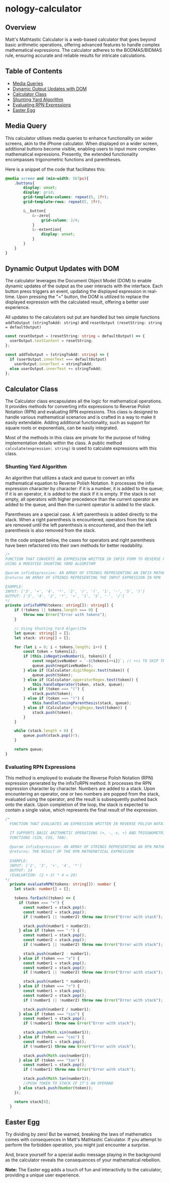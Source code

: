# nology-calculator

## Overview
Matt's Mathtastic Calculator is a web-based calculator that goes beyond basic arithmetic operations, offering advanced features to handle complex mathematical expressions. The calculator adheres to the BODMAS/BIDMAS rule, ensuring accurate and reliable results for intricate calculations.


## Table of Contents
- [Media Queries](#calculator-class)
- [Dynamic Output Updates with DOM](#dynamic-output-updates-with-dom)
- [Calculator Class](#calculator-class)
- [Shunting Yard Algorithm](#shunting-yard-algorithm)
- [Evaluating RPN Expressions](#evaluating-rpn-expressions)
- [Easter Egg](#easter-egg)

## Media Query
This calculator utilises media queries to enhance functionality on wider screens, akin to the iPhone calculator. When displayed on a wider screen, additional buttons become visible, enabling users to input more complex mathematical expressions. Presently, the extended functionality encompasses trigonometric functions and parentheses.

Here is a snippet of the code that facilitates this:
```scss
@media screen and (min-width: 567px){
    .buttons{
        display: unset;
        display: grid;
        grid-template-columns: repeat(5, 1fr);
        grid-template-rows: repeat(5, 1fr);

        &__button{
            &--zero{
                grid-column: 2/4;
            }
            &--extention{
                display: unset;
            }
        }
    }
}
```
## Dynamic Output Updates with DOM
The calculator leverages the Document Object Model (DOM) to enable dynamic updates of the output as the user interacts with the interface. Each button press triggers an event, updating the displayed expression in real-time. Upon pressing the "=" button, the DOM is utilized to replace the displayed expression with the calculated result, offering a better user experience.

All updates to the calculators out put are handled but two simple functions `addToOutput (stringToAdd: string)` and `resetOutput (resetString: string = defaultOutput)`

```typescript
const resetOutput = (resetString: string = defaultOutput) => {
  userOutput.textContent = resetString;
};

const addToOutput = (stringToAdd: string) => {
  if (userOutput.innerText === defaultOutput)
    userOutput.innerText = stringToAdd;
  else userOutput.innerText += stringToAdd;
};
```

## Calculator Class
The Calculator class encapsulates all the logic for mathematical operations. It provides methods for converting infix expressions to Reverse Polish Notation (RPN) and evaluating RPN expressions. This class is designed to handle various mathematical scenarios and is crafted in a way to make it easily extendable. Adding additional functionality, such as support for square roots or exponentials, can be easily integrated.

Most of the methods in this class are private for the purpose of hiding implementation details within the class. A public method `calculate(expression: string)` is used to calculate expressions with this class.

### Shunting Yard Algorithm
An algorithm that utilizes a stack and queue to convert an infix mathematical equation to Reverse Polish Notation. It processes the infix expression character by character: if it is a number, it is added to the queue; if it is an operator, it is added to the stack if it is empty. If the stack is not empty, all operators with higher precedence than the current operator are added to the queue, and then the current operator is added to the stack.

Parentheses are a special case. A left parenthesis is added directly to the stack. When a right parenthesis is encountered, operators from the stack are removed until the left parenthesis is encountered, and then the left parenthesis is also removed from the stack.

In the code snippet below, the cases for operators and right parenthesis have been refactored into their own methods for better readability.


```typescript
/* 
FUNCTION THAT CONVERTS AN EXPRESSION WRITTEN IN INFIX FORM TO REVERSE POLISH NOTATION (RPN)
USING A MODIFIED SHUNTING YARD ALGORITHM

@param infixExpression: AN ARRAY OF STRINGS REPRESENTING AN INFIX MATHEMATICAL EXPRESSION.
@returns AN ARRAY OF STRINGS REPRESENTING THE INPUT EXPRESSION IN RPN

EXAMPLE:
INPUT: ['3', '+', '4', '*', '2', '/', '(', '1', '-', '5', ')']
OUTPUT: ['3', '4', '2', '*', '+', '1', '5', '-', '/']
*/
private infixToRPN(tokens: string[]): string[] {
    if (!tokens || tokens.length === 0) {
        throw new Error("Error with tokens");
    }

    // Using Shunting Yard Algorithm
    let queue: string[] = [];
    let stack: string[] = [];

    for (let i = 0; i < tokens.length; i++) {
        const token = tokens[i];
        if (this.isNegativeNumber(i, tokens)) {
            const negativeNumber = `-${tokens[++i]}`; // ++i TO SKIP THE NEXT TOKEN
            queue.push(negativeNumber);
        } else if (Calculator.digitRegex.test(token)) {
            queue.push(token);
        } else if (Calculator.opperatorRegex.test(token)) {
            this.handleOperator(token, stack, queue);
        } else if (token === "(") {
            stack.push(token);
        } else if (token === ")") {
            this.handleClosingParenthesis(stack, queue);
        } else if (Calculator.trigRegex.test(token)) {
            stack.push(token);
        }
    }

    while (stack.length > 0) {
        queue.push(stack.pop()!);
    }

    return queue;
}
```
### Evaluating RPN Expressions
This method is employed to evaluate the Reverse Polish Notation (RPN) expression generated by the infixToRPN method. It processes the RPN expression character by character. Numbers are added to a stack. Upon encountering an operator, one or two numbers are popped from the stack, evaluated using the operator, and the result is subsequently pushed back onto the stack. Upon completion of the loop, the stack is expected to contain a single value, which represents the final result of the expression.

```typescript
/* 
  FUNCTION THAT EVALUATES AN EXPRESSION WRITTEN IN REVERSE POLISH NOTATION (RPN)

  IT SUPPORTS BASIC ARITHMETIC OPERATIONS (+, -, x, ÷) AND TRIGONOMETRIC
  FUNCTIONS (SIN, COS, TAN).
  
  @param infixExpression: AN ARRAY OF STRINGS REPRESENTING AN RPN MATHEMATICAL EXPRESSION.
  @returns: THE RESULT OF THE RPN MATHEMATICAL EXPRESSION
  
  EXAMPLE:
  INPUT: ['2', '3', '+', '4', '*']
  OUTPUT: 14
  (EVALUATION: (2 + 3) * 4 = 20)
*/
  private evaluateRPN(tokens: string[]): number {
    let stack: number[] = [];

    tokens.forEach((token) => {
      if (token === "+") {
        const number1 = stack.pop();
        const number2 = stack.pop();
        if (!number1 || !number2) throw new Error("Error with stack");

        stack.push(number1 + number2);
      } else if (token === "-") {
        const number1 = stack.pop();
        const number2 = stack.pop();
        if (!number1 || !number2) throw new Error("Error with stack");

        stack.push(number2 - number1);
      } else if (token === "x") {
        const number1 = stack.pop();
        const number2 = stack.pop();
        if (!number1 || !number2) throw new Error("Error with stack");

        stack.push(number1 * number2);
      } else if (token === "÷") {
        const number1 = stack.pop();
        const number2 = stack.pop();
        if (!number1 || !number2) throw new Error("Error with stack");

        stack.push(number2 / number1);
      } else if (token === "sin") {
        const number1 = stack.pop();
        if (!number1) throw new Error("Error with stack");

        stack.push(Math.sin(number1));
      } else if (token === "cos") {
        const number1 = stack.pop();
        if (!number1) throw new Error("Error with stack");

        stack.push(Math.cos(number1));
      } else if (token === "tan") {
        const number1 = stack.pop();
        if (!number1) throw new Error("Error with stack");

        stack.push(Math.tan(number1));
        //PUSH TOKEN TO STACK IF IT'S AN OPERAND
      } else stack.push(Number(token));
    });

    return stack[0];
  }
```
## Easter Egg

Try dividing by zero! But be warned, breaking the laws of mathematics comes with consequences in Matt's Mathtastic Calculator. If you attempt to perform the forbidden operation, you might just encounter a surprise.

And, brace yourself for a special audio message playing in the background as the calculator reveals the consequences of your mathematical rebellion.

**Note:** The Easter egg adds a touch of fun and interactivity to the calculator, providing a unique user experience.
